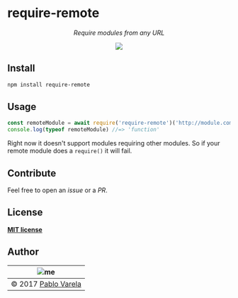 
# require-remote

<p align="center">
  <i>Require modules from any URL</i>
</p>
<p align="center">
  <a href="https://www.npmjs.com/package/require-remote"><img src="https://img.shields.io/npm/dt/require-remote.svg" /></a>
</p>


## Install

```bash
npm install require-remote
```

## Usage

```js
const remoteModule = await require('require-remote')('http://module.com')
console.log(typeof remoteModule) //=> 'function'
```

Right now it doesn't support modules requiring other modules. So if your remote module does a `require()` it will fail.

## Contribute

Feel free to open an _issue_ or a _PR_.


## License

[__MIT license__](license)


## Author

| ![me](https://www.gravatar.com/avatar/fa50aeff0ddd6e63273a068b04353d9d?s=100) |
| ----------------------------------------------------------------------------- |
| © 2017 [Pablo Varela](http://pablo.life)                                      |